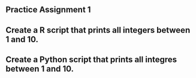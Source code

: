 ## Practice Assignment 1

## Create a R script that prints all integers between 1 and 10.

## Create a Python script that prints all integres between 1 and 10.

